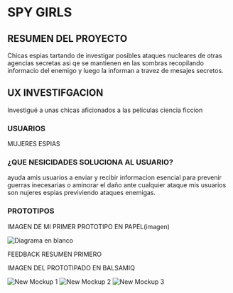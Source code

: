 # SPY GIRLS 

## RESUMEN DEL PROYECTO
Chicas espias tartando de investigar posibles ataques nucleares de otras agencias secretas
asi qe se mantienen en las sombras recopilando informacio del enemigo  y luego la informan a travez de mesajes secretos.

## UX INVESTIFGACION 
Investigué a unas chicas aficionados a las peliculas ciencia ficcion  

### USUARIOS 
MUJERES ESPIAS 

### ¿QUE NESICIDADES SOLUCIONA AL USUARIO?

ayuda amis usuarios a enviar y recibir informacion esencial para prevenir guerras inecesarias o aminorar el daño ante cualquier ataque
mis usuarios son nujeres espias previviendo ataques enemigas.

### PROTOTIPOS

IMAGEN DE MI PRIMER PROTOTIPO EN PAPEL(imagen)

![Diagrama en blanco](https://user-images.githubusercontent.com/51333504/58890638-a01afc80-86b0-11e9-872a-b055b12e80d7.png)

FEEDBACK RESUMEN PRIMERO


IMAGEN DEL PROTOTIPADO EN BALSAMIQ

![New Mockup 1](https://user-images.githubusercontent.com/51333504/58887863-06e9e700-86ac-11e9-93cb-c48823fd2522.png)
![New Mockup 2](https://user-images.githubusercontent.com/51333504/58887866-081b1400-86ac-11e9-9022-3c116987903e.png)
![New Mockup 3](https://user-images.githubusercontent.com/51333504/58887867-081b1400-86ac-11e9-8575-aa8aceb3485c.png)
